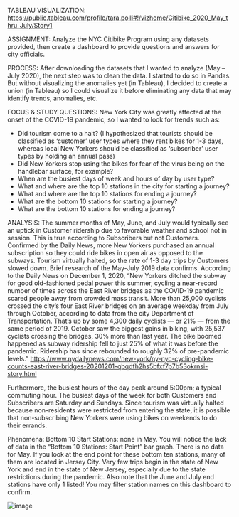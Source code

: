 
TABLEAU VISUALIZATION:  https://public.tableau.com/profile/tara.polli#!/vizhome/Citibike_2020_May_thru_July/Story1

ASSIGNMENT:  Analyze the NYC Citibike Program using any datasets provided, then create a dashboard to provide questions and answers for city officials. 

PROCESS:  After downloading the datasets that I wanted to analyze (May – July 2020), the next step was to clean the data. I started to do so in Pandas.  But without visualizing the anomalies yet (in Tableau), I decided to create a union (in Tableau) so I could visualize it before eliminating any data that may identify trends, anomalies, etc.

FOCUS & STUDY QUESTIONS:   New York City was greatly affected at the onset of the COVID-19 pandemic, so I wanted to look for trends such as:
* Did tourism come to a halt?  (I hypothesized that tourists should be classified as ‘customer’ user types where they rent bikes for 1-3 days, whereas local New Yorkers should be classified as ‘subscriber’ user types by holding an annual pass)
* Did New Yorkers stop using the bikes for fear of the virus being on the handlebar surface, for example?
* When are the busiest days of week and hours of day by user type?
* What and where are the top 10 stations in the city for starting a journey?
* What  and where are the top 10 stations for ending a journey?
* What are the bottom 10 stations for starting a journey?
* What are the bottom 10 stations for ending a journey?

ANALYSIS:  The summer months of May, June, and July would typically see an uptick in Customer ridership due to favorable weather and school not in session.  This is true according to Subscribers but not Customers.  Confirmed by the Daily News, more New Yorkers purchased an annual subscription so they could ride bikes in open air as opposed to the subways.  Tourism virtually halted, so the rate of 1-3 day trips by Customers slowed down. Brief research of the May-July  2019 data confirms. 
 According to the Daily News on December 1, 2020, “New Yorkers ditched the subway for good old-fashioned pedal power this summer, cycling a near-record number of times across the East River bridges as the COVID-19 pandemic scared people away from crowded mass transit. More than 25,000 cyclists crossed the city’s four East River bridges on an average weekday from July through October, according to data from the city Department of Transportation. That’s up by some 4,300 daily cyclists — or 21% — from the same period of 2019. October saw the biggest gains in biking, with 25,537 cyclists crossing the bridges, 30% more than last year. The bike boomed happened as subway ridership fell to just 25% of what it was before  the pandemic. Ridership has since rebounded to roughly 32% of pre-pandemic levels.” https://www.nydailynews.com/new-york/ny-nyc-cycling-bike-counts-east-river-bridges-20201201-qbqdfh2hs5bfxf7p7b53okrnsi-story.html

Furthermore, the busiest hours of the day peak around 5:00pm; a typical commuting hour. The busiest days of the week for both Customers and Subscribers are Saturday and Sundays. Since tourism was virtually halted because non-residents were restricted from entering the state, it is possible that non-subscribing New Yorkers were using bikes on weekends to do their errands.

Phenomena:  Bottom 10 Start Stations:  none in May.  You will notice the lack of data in the “Bottom 10 Stations:  Start Point” bar graph.  There is no data for May. If you look at the end point for these bottom ten stations, many of them are located in Jersey City. Very few trips begin in the state of New York and end in the state of New Jersey, especially due to the state restrictions during the pandemic.  Also note that the June and July end stations have only 1 listed! You may filter station names on this dashboard to confirm.

![image](https://user-images.githubusercontent.com/73482295/118375320-0728d780-b58f-11eb-826a-cef106c6b510.png)



